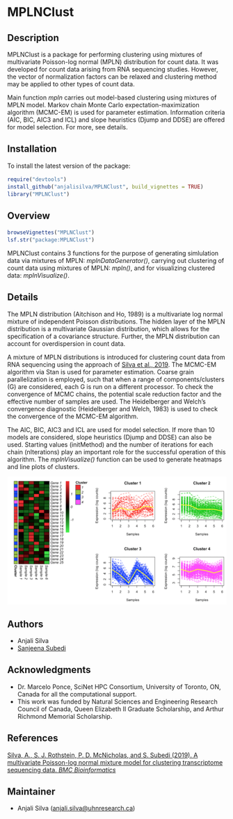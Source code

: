 # MPLNClust

## Description
MPLNClust is a package for performing clustering using mixtures of multivariate Poisson-log normal (MPLN) distribution for count data. It was developed for count data arising from RNA sequencing studies. However, the vector of normalization factors can be relaxed and clustering method may be applied to other types of count data. 

Main function *mpln* carries out model-based clustering using mixtures of MPLN model. Markov chain Monte Carlo expectation-maximization algorithm (MCMC-EM) is used for parameter estimation. Information criteria (AIC, BIC, AIC3 and ICL) and slope heuristics (Djump and DDSE) are offered for model selection. For more, see details. 

## Installation

To install the latest version of the package:

``` r
require("devtools")
install_github("anjalisilva/MPLNClust", build_vignettes = TRUE)
library("MPLNClust")
```

## Overview

``` r
browseVignettes("MPLNClust")
lsf.str("package:MPLNClust")
```

MPLNClust contains 3 functions for the purpose of generating simlulation data via mixtures of MPLN: *mplnDataGenerator()*, carrying out clustering of count data using mixtures of MPLN: *mpln()*, and for visualizing clustered data: *mplnVisualize()*. 


## Details

The MPLN distribution (Aitchison and Ho, 1989) is a multivariate log normal mixture of independent Poisson distributions. The hidden layer of the MPLN distribution is a multivariate Gaussian distribution, which allows for the specification of a covariance structure. Further, the MPLN distribution can account for overdispersion in count data. 

A mixture of MPLN distributions is introduced for clustering count data from RNA sequencing using the approach of [Silva et al., 2019](https://bmcbioinformatics.biomedcentral.com/articles/10.1186/s12859-019-2916-0). The MCMC-EM algorithm via Stan is used for parameter estimation. Coarse grain parallelization is employed, such that when a range of components/clusters (G) are considered, each G is run on a different processor. To check the convergence of MCMC chains, the potential scale reduction factor and the effective number of samples are used. The Heidelberger and Welch’s convergence diagnostic (Heidelberger and Welch, 1983) is used to check the convergence of the MCMC-EM algorithm. 

The AIC, BIC, AIC3 and ICL are used for model selection. If more than 10 models are considered, slope heuristics (Djump and DDSE) can also be used. Starting values (initMethod) and the number of iterations for each chain (nIterations) play an important role for the successful operation of this algorithm. The *mplnVisualize()* function can be used to generate heatmaps and line plots of clusters. 

![Plots.png](inst/extdata/Plot_ASilva.png)


## Authors

* Anjali Silva 
* [Sanjeena Subedi](https://sanjeenadang.wordpress.com/)


## Acknowledgments

* Dr. Marcelo Ponce, SciNet HPC Consortium, University of Toronto, ON, Canada for all the computational support. 
* This work was funded by Natural Sciences and Engineering Research Council of Canada, Queen Elizabeth II Graduate Scholarship, and Arthur Richmond Memorial Scholarship.

## References

[Silva, A., S. J. Rothstein, P. D. McNicholas, and S. Subedi (2019). A multivariate Poisson-log normal mixture model for clustering transcriptome sequencing data. *BMC Bioinformatics*](https://bmcbioinformatics.biomedcentral.com/articles/10.1186/s12859-019-2916-0)

## Maintainer
* Anjali Silva (anjali.silva@uhnresearch.ca)


